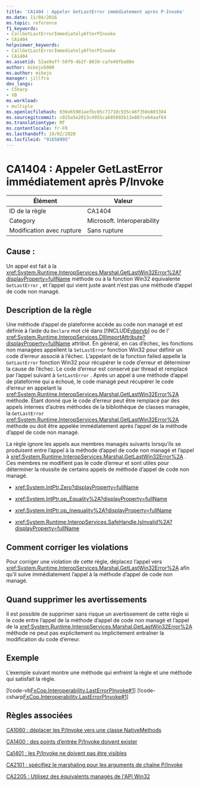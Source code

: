 ```yaml
---
title: 'CA1404 : Appeler GetLastError immédiatement après P-Invoke'
ms.date: 11/04/2016
ms.topic: reference
f1_keywords:
- CallGetLastErrorImmediatelyAfterPInvoke
- CA1404
helpviewer_keywords:
- CallGetLastErrorImmediatelyAfterPInvoke
- CA1404
ms.assetid: 52ae9eff-50f9-4b2f-8039-ca7e49fba88e
author: mikejo5000
ms.author: mikejo
manager: jillfra
dev_langs:
- CSharp
- VB
ms.workload:
- multiple
ms.openlocfilehash: 036e65901aefbc05c71710c935c46f350e803304
ms.sourcegitcommit: c025a5e2013c4955ca685092b13e887ce64aaf64
ms.translationtype: MT
ms.contentlocale: fr-FR
ms.lasthandoff: 10/02/2020
ms.locfileid: "91658995"
---
```

# <a name="ca1404-call-getlasterror-immediately-after-pinvoke"></a>CA1404 : Appeler GetLastError immédiatement après P/Invoke

|Élément|Valeur|
|-|-|
|ID de la règle|CA1404|
|Category|Microsoft. Interoperability|
|Modification avec rupture|Sans rupture|

## <a name="cause"></a>Cause :

Un appel est fait à la <xref:System.Runtime.InteropServices.Marshal.GetLastWin32Error%2A?displayProperty=fullName> méthode ou à la fonction Win32 équivalente `GetLastError` , et l’appel qui vient juste avant n’est pas une méthode d’appel de code non managé.

## <a name="rule-description"></a>Description de la règle
Une méthode d’appel de plateforme accède au code non managé et est définie à l’aide du `Declare` mot clé dans [!INCLUDE[vbprvb](../code-quality/includes/vbprvb_md.md)] ou de l' <xref:System.Runtime.InteropServices.DllImportAttribute?displayProperty=fullName> attribut. En général, en cas d’échec, les fonctions non managées appellent la `SetLastError` fonction Win32 pour définir un code d’erreur associé à l’échec. L’appelant de la fonction failed appelle la `GetLastError` fonction Win32 pour récupérer le code d’erreur et déterminer la cause de l’échec. Le code d’erreur est conservé par thread et remplacé par l’appel suivant à `SetLastError` . Après un appel à une méthode d’appel de plateforme qui a échoué, le code managé peut récupérer le code d’erreur en appelant la <xref:System.Runtime.InteropServices.Marshal.GetLastWin32Error%2A> méthode. Étant donné que le code d’erreur peut être remplacé par des appels internes d’autres méthodes de la bibliothèque de classes managée, la `GetLastError` <xref:System.Runtime.InteropServices.Marshal.GetLastWin32Error%2A> méthode ou doit être appelée immédiatement après l’appel de la méthode d’appel de code non managé.

La règle ignore les appels aux membres managés suivants lorsqu’ils se produisent entre l’appel à la méthode d’appel de code non managé et l’appel à <xref:System.Runtime.InteropServices.Marshal.GetLastWin32Error%2A> . Ces membres ne modifient pas le code d’erreur et sont utiles pour déterminer la réussite de certains appels de méthode d’appel de code non managé.

- <xref:System.IntPtr.Zero?displayProperty=fullName>

- <xref:System.IntPtr.op_Equality%2A?displayProperty=fullName>

- <xref:System.IntPtr.op_Inequality%2A?displayProperty=fullName>

- <xref:System.Runtime.InteropServices.SafeHandle.IsInvalid%2A?displayProperty=fullName>

## <a name="how-to-fix-violations"></a>Comment corriger les violations
Pour corriger une violation de cette règle, déplacez l’appel vers <xref:System.Runtime.InteropServices.Marshal.GetLastWin32Error%2A> afin qu’il suive immédiatement l’appel à la méthode d’appel de code non managé.

## <a name="when-to-suppress-warnings"></a>Quand supprimer les avertissements
Il est possible de supprimer sans risque un avertissement de cette règle si le code entre l’appel de la méthode d’appel de code non managé et l’appel de la <xref:System.Runtime.InteropServices.Marshal.GetLastWin32Error%2A> méthode ne peut pas explicitement ou implicitement entraîner la modification du code d’erreur.

## <a name="example"></a>Exemple
L’exemple suivant montre une méthode qui enfreint la règle et une méthode qui satisfait la règle.

[!code-vb[FxCop.Interoperability.LastErrorPInvoke#1](../code-quality/codesnippet/VisualBasic/ca1404-call-getlasterror-immediately-after-p-invoke_1.vb)]
[!code-csharp[FxCop.Interoperability.LastErrorPInvoke#1](../code-quality/codesnippet/CSharp/ca1404-call-getlasterror-immediately-after-p-invoke_1.cs)]

## <a name="related-rules"></a>Règles associées
[CA1060 : déplacer les P/Invoke vers une classe NativeMethods](/dotnet/fundamentals/code-analysis/quality-rules/ca1060)

[CA1400 : des points d’entrée P/Invoke doivent exister](../code-quality/ca1400.md)

[Ca1401 : les P/Invoke ne doivent pas être visibles](/dotnet/fundamentals/code-analysis/quality-rules/ca1401)

[CA2101 : spécifiez le marshaling pour les arguments de chaîne P/Invoke](/dotnet/fundamentals/code-analysis/quality-rules/ca2101)

[CA2205 : Utilisez des équivalents managés de l'API Win32](../code-quality/ca2205.md)

